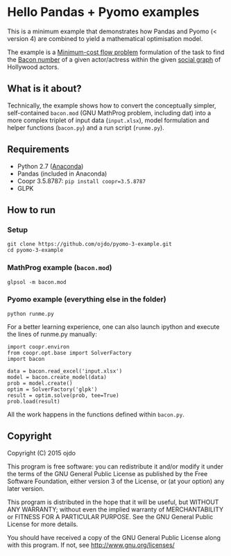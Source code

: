 # Hello Pandas + Pyomo examples

This is a minimum example that demonstrates how Pandas and Pyomo (< version 4) are combined to yield a mathematical optimisation model.

The example is a [Minimum-cost flow problem](https://en.wikipedia.org/wiki/Minimum-cost_flow_problem) formulation of the task to find the [Bacon number](https://en.wikipedia.org/wiki/Six_Degrees_of_Kevin_Bacon#Bacon_numbers) of a given actor/actress within the given [social graph](https://en.wikipedia.org/wiki/Social_graph) of Hollywood actors.

## What is it about?

Technically, the example shows how to convert the conceptually simpler, self-contained `bacon.mod` (GNU MathProg problem, including dat) into a more complex triplet of input data (`input.xlsx`), model formulation and helper functions (`bacon.py`) and a run script (`runme.py`).


## Requirements

 - Python 2.7 ([Anaconda](https://www.continuum.io/downloads))
 - Pandas (included in Anaconda)
 - Coopr 3.5.8787: `pip install coopr=3.5.8787`
 - GLPK

 
## How to run

### Setup

    git clone https://github.com/ojdo/pyomo-3-example.git
    cd pyomo-3-example

### MathProg example (`bacon.mod`)

    glpsol -m bacon.mod
    
### Pyomo example (everything else in the folder)

    python runme.py
    
For a better learning experience, one can also launch ipython and execute the lines of runme.py manually:

    import coopr.environ
    from coopr.opt.base import SolverFactory
    import bacon
    
    data = bacon.read_excel('input.xlsx')
    model = bacon.create_model(data)
    prob = model.create()
    optim = SolverFactory('glpk')
    result = optim.solve(prob, tee=True)
    prob.load(result)

All the work happens in the functions defined within `bacon.py`.
    

## Copyright

Copyright (C) 2015  ojdo

This program is free software: you can redistribute it and/or modify
it under the terms of the GNU General Public License as published by
the Free Software Foundation, either version 3 of the License, or
(at your option) any later version.

This program is distributed in the hope that it will be useful,
but WITHOUT ANY WARRANTY; without even the implied warranty of
MERCHANTABILITY or FITNESS FOR A PARTICULAR PURPOSE.  See the
GNU General Public License for more details.

You should have received a copy of the GNU General Public License
along with this program.  If not, see <http://www.gnu.org/licenses/>
